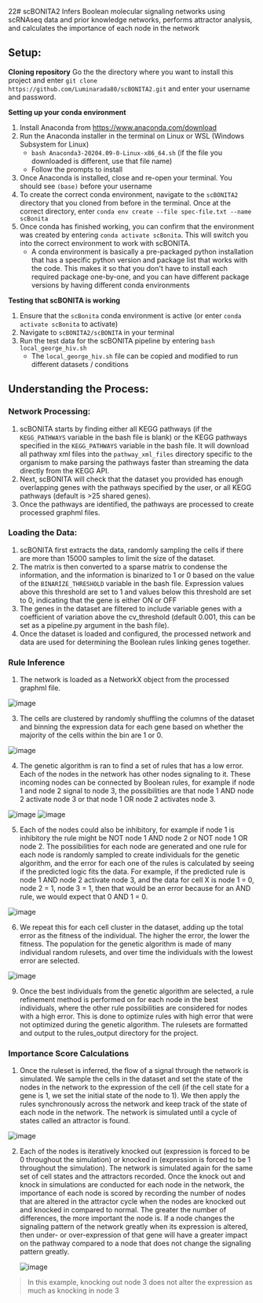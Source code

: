 22# scBONITA2
Infers Boolean molecular signaling networks using scRNAseq data and prior knowledge networks, performs attractor analysis, and calculates the importance of each node in the network

## Setup:

**Cloning repository**
Go the the directory where you want to install this project and enter `git clone https://github.com/Luminarada80/scBONITA2.git` and enter your username and password.

**Setting up your conda environment**
1) Install Anaconda from https://www.anaconda.com/download
2) Run the Anaconda installer in the terminal on Linux or WSL (Windows Subsystem for Linux)
   - `bash Anaconda3-20204.09-0-Linux-x86_64.sh` (if the file you downloaded is different, use that file name)
   - Follow the prompts to install
3) Once Anaconda is installed, close and re-open your terminal. You should see `(base)` before your username
4) To create the correct conda environment, navigate to the `scBONITA2` directory that you cloned from before in the terminal. Once at the correct directory, enter `conda env create --file spec-file.txt --name scBonita`
5) Once conda has finished working, you can confirm that the environment was created by entering `conda activate scBonita`. This will switch you into the correct environment to work with scBONITA.
   - A conda environment is basically a pre-packaged python installation that has a specific python version and package list that works with the code. This makes it so that you don't have to install each required package one-by-one, and you can have different package versions by having different conda environments

**Testing that scBONITA is working**
1) Ensure that the `scBonita` conda environment is active (or enter `conda activate scBonita` to activate)
2) Navigate to `scBONITA2/scBONITA` in your terminal
3) Run the test data for the scBONITA pipeline by entering `bash local_george_hiv.sh`
   - The `local_george_hiv.sh` file can be copied and modified to run different datasets / conditions

## Understanding the Process:
### Network Processing:
1) scBONITA starts by finding either all KEGG pathways (if the `KEGG_PATHWAYS` variable in the bash file is blank) or the KEGG pathways specified in the `KEGG_PATHWAYS` variable in the bash file. It will download all pathway xml files into the `pathway_xml_files` directory specific to the organism to make parsing the pathways faster than streaming the data directly from the KEGG API.
2) Next, scBONITA will check that the dataset you provided has enough overlapping genes with the pathways specified by the user, or all KEGG pathways (default is >25 shared genes).
3) Once the pathways are identified, the pathways are processed to create processed graphml files.

### Loading the Data:
1) scBONITA first extracts the data, randomly sampling the cells if there are more than 15000 samples to limit the size of the dataset.
2) The matrix is then converted to a sparse matrix to condense the information, and the information is binarized to 1 or 0 based on the value of the `BINARIZE_THRESHOLD` variable in the bash file. Expression values above this threshold are set to 1 and values below this threshold are set to 0, indicating that the gene is either ON or OFF
3) The genes in the dataset are filtered to include variable genes with a coefficient of variation above the cv_threshold (default 0.001, this can be set as a pipeline.py argument in the bash file).
4) Once the dataset is loaded and configured, the processed network and data are used for determining the Boolean rules linking genes together.

### Rule Inference
1) The network is loaded as a NetworkX object from the processed graphml file.

![image](https://github.com/Luminarada80/scBONITA2/assets/140645994/f44738a4-93d0-4266-8bd7-2f3376ffabbc)

3) The cells are clustered by randomly shuffling the columns of the dataset and binning the expression data for each gene based on whether the majority of the cells within the bin are 1 or 0.

![image](https://github.com/Luminarada80/scBONITA2/assets/140645994/15878e85-dbdf-4cd2-9eb3-aad8890ae2fb)

4) The genetic algorithm is ran to find a set of rules that has a low error. Each of the nodes in the network has other nodes signaling to it. These incoming nodes can be connected by Boolean rules, for example if node 1 and node 2 signal to node 3, the possibilities are that node 1 AND node 2 activate node 3 or that node 1 OR node 2 activates node 3.

![image](https://github.com/Luminarada80/scBONITA2/assets/140645994/d2970c94-294b-4906-b457-11b1190fe302)
![image](https://github.com/Luminarada80/scBONITA2/assets/140645994/cd262972-b341-4d3f-966d-2a5f97e39fec)

5) Each of the nodes could also be inhibitory, for example if node 1 is inhibitory the rule might be NOT node 1 AND node 2 or NOT node 1 OR node 2. The possibilities for each node are generated and one rule for each node is randomly sampled to create individuals for the genetic algorithm, and the error for each one of the rules is calculated by seeing if the predicted logic fits the data. For example, if the predicted rule is node 1 AND node 2 activate node 3, and the data for cell X is node 1 = 0, node 2 = 1, node 3 = 1, then that would be an error because for an AND rule, we would expect that 0 AND 1 = 0.

![image](https://github.com/Luminarada80/scBONITA2/assets/140645994/1ab0cf31-f5a1-4d3f-9ec6-7c2b0a0326f2)

6) We repeat this for each cell cluster in the dataset, adding up the total error as the fitness of the individual. The higher the error, the lower the fitness. The population for the genetic algorithm is made of many individual random rulesets, and over time the individuals with the lowest error are selected.

![image](https://github.com/Luminarada80/scBONITA2/assets/140645994/8bab7b15-3c7a-41e4-8a06-d7a772a7325f)

9) Once the best individuals from the genetic algorithm are selected, a rule refinement method is performed on for each node in the best individuals, where the other rule possibilities are considered for nodes with a high error. This is done to optimize rules with high error that were not optimized during the genetic algorithm. The rulesets are formatted and output to the rules_output directory for the project.

### Importance Score Calculations
1) Once the ruleset is inferred, the flow of a signal through the network is simulated. We sample the cells in the dataset and set the state of the nodes in the network to the expression of the cell (if the cell state for a gene is 1, we set the initial state of the node to 1). We then apply the rules synchronously across the network and keep track of the state of each node in the network. The network is simulated until a cycle of states called an attractor is found. 

![image](https://github.com/Luminarada80/scBONITA2/assets/140645994/e4863904-0f3c-406f-b22e-69acaddac292)

2) Each of the nodes is iteratively knocked out (expression is forced to be 0 throughout the simulation) or knocked in (expression is forced to be 1 throughout the simulation). The network is simulated again for the same set of cell states and the attractors recorded. Once the knock out and knock in simulations are conducted for each node in the network, the importance of each node is scored by recording the number of nodes that are altered in the attractor cycle when the nodes are knocked out and knocked in compared to normal. The greater the number of differences, the more important the node is. If a node changes the signaling pattern of the network greatly when its expression is altered, then under- or over-expression of that gene will have a greater impact on the pathway compared to a node that does not change the signaling pattern greatly.

   ![image](https://github.com/Luminarada80/scBONITA2/assets/140645994/1fb129d5-fd18-4293-beee-7afc571bfe2b)

> In this example, knocking out node 3 does not alter the expression as much as knocking in node 3


